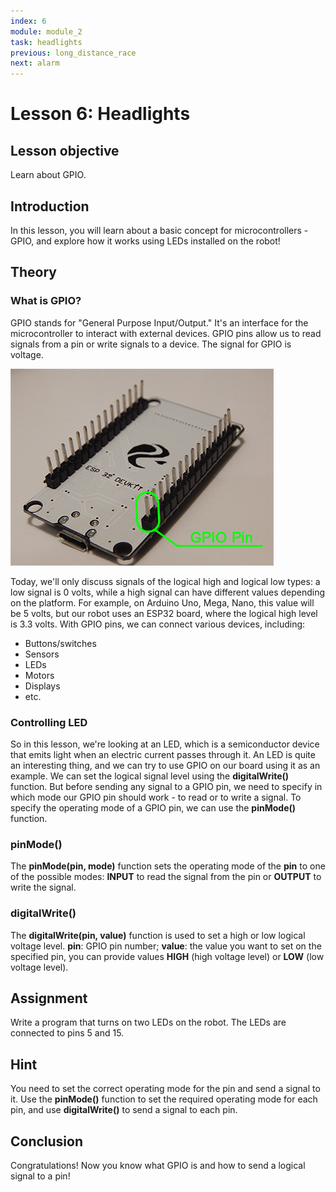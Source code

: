 ```yaml
---
index: 6
module: module_2
task: headlights
previous: long_distance_race
next: alarm
---
```

# Lesson 6: Headlights

## Lesson objective
Learn about GPIO.

## Introduction
In this lesson, you will learn about a basic concept for microcontrollers - GPIO, and explore how it works using LEDs installed on the robot!

## Theory
### What is GPIO?
GPIO stands for "General Purpose Input/Output." It's an interface for the microcontroller to interact with external devices. GPIO pins allow us to read signals from a pin or write signals to a device. The signal for GPIO is voltage. 

![image](https://github.com/autolab-fi/line-robot-curriculum/blob/main/images/module_2/headlights_2.png?raw=True)

Today, we'll only discuss signals of the logical high and logical low types: a low signal is 0 volts, while a high signal can have different values depending on the platform. For example, on Arduino Uno, Mega, Nano, this value will be 5 volts, but our robot uses an ESP32 board, where the logical high level is 3.3 volts. With GPIO pins, we can connect various devices, including:

- Buttons/switches
- Sensors
- LEDs
- Motors
- Displays
- etc.

### Controlling LED
So in this lesson, we're looking at an LED, which is a semiconductor device that emits light when an electric current passes through it. An LED is quite an interesting thing, and we can try to use GPIO on our board using it as an example. We can set the logical signal level using the **digitalWrite()** function. But before sending any signal to a GPIO pin, we need to specify in which mode our GPIO pin should work - to read or to write a signal. To specify the operating mode of a GPIO pin, we can use the **pinMode()** function.

### pinMode()
The **pinMode(pin, mode)** function sets the operating mode of the **pin** to one of the possible modes: **INPUT** to read the signal from the pin or **OUTPUT** to write the signal.

### digitalWrite()
The **digitalWrite(pin, value)** function is used to set a high or low logical voltage level. **pin**: GPIO pin number; **value**: the value you want to set on the specified pin, you can provide values **HIGH** (high voltage level) or **LOW** (low voltage level).

## Assignment
Write a program that turns on two LEDs on the robot. The LEDs are connected to pins 5 and 15.

## Hint
You need to set the correct operating mode for the pin and send a signal to it. Use the **pinMode()** function to set the required operating mode for each pin, and use **digitalWrite()** to send a signal to each pin.

## Conclusion
Congratulations! Now you know what GPIO is and how to send a logical signal to a pin!